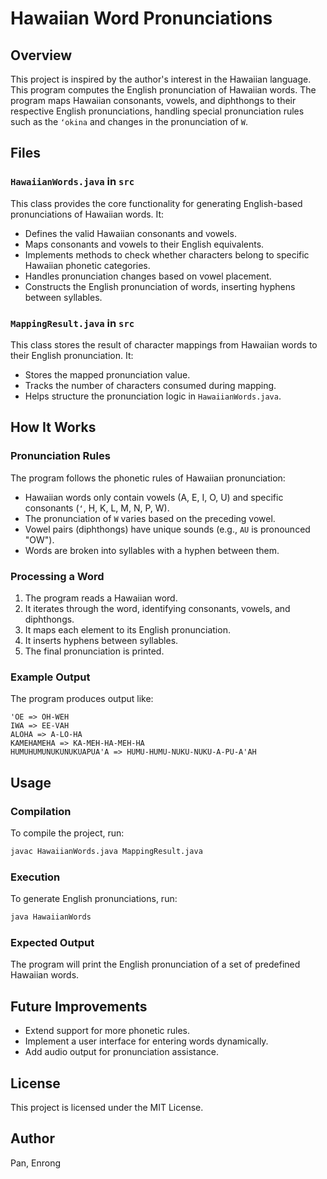 # Hawaiian Word Pronunciations

## Overview
This project is inspired by the author's interest in the Hawaiian language. This program computes the English pronunciation of Hawaiian words. The program maps Hawaiian consonants, vowels, and diphthongs to their respective English pronunciations, handling special pronunciation rules such as the `ʻokina` and changes in the pronunciation of `W`.

## Files

### `HawaiianWords.java` in `src`
This class provides the core functionality for generating English-based pronunciations of Hawaiian words. It:
- Defines the valid Hawaiian consonants and vowels.
- Maps consonants and vowels to their English equivalents.
- Implements methods to check whether characters belong to specific Hawaiian phonetic categories.
- Handles pronunciation changes based on vowel placement.
- Constructs the English pronunciation of words, inserting hyphens between syllables.

### `MappingResult.java` in `src`
This class stores the result of character mappings from Hawaiian words to their English pronunciation. It:
- Stores the mapped pronunciation value.
- Tracks the number of characters consumed during mapping.
- Helps structure the pronunciation logic in `HawaiianWords.java`.

## How It Works

### Pronunciation Rules
The program follows the phonetic rules of Hawaiian pronunciation:
- Hawaiian words only contain vowels (A, E, I, O, U) and specific consonants (`ʻ`, H, K, L, M, N, P, W).
- The pronunciation of `W` varies based on the preceding vowel.
- Vowel pairs (diphthongs) have unique sounds (e.g., `AU` is pronounced "OW").
- Words are broken into syllables with a hyphen between them.

### Processing a Word
1. The program reads a Hawaiian word.
2. It iterates through the word, identifying consonants, vowels, and diphthongs.
3. It maps each element to its English pronunciation.
4. It inserts hyphens between syllables.
5. The final pronunciation is printed.

### Example Output
The program produces output like:
```
'OE => OH-WEH
IWA => EE-VAH
ALOHA => A-LO-HA
KAMEHAMEHA => KA-MEH-HA-MEH-HA
HUMUHUMUNUKUNUKUAPUA'A => HUMU-HUMU-NUKU-NUKU-A-PU-A'AH
```

## Usage

### Compilation
To compile the project, run:
```sh
javac HawaiianWords.java MappingResult.java
```

### Execution
To generate English pronunciations, run:
```sh
java HawaiianWords
```

### Expected Output
The program will print the English pronunciation of a set of predefined Hawaiian words.

## Future Improvements
- Extend support for more phonetic rules.
- Implement a user interface for entering words dynamically.
- Add audio output for pronunciation assistance.

## License
This project is licensed under the MIT License.

## Author
Pan, Enrong